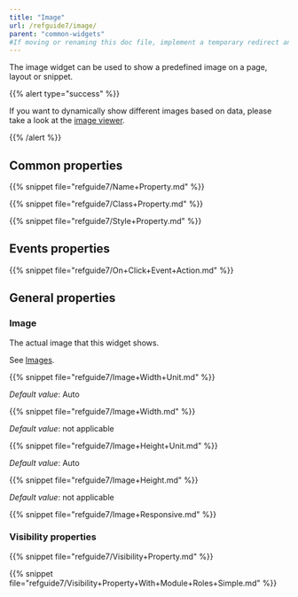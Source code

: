 ```yaml
---
title: "Image"
url: /refguide7/image/
parent: "common-widgets"
#If moving or renaming this doc file, implement a temporary redirect and let the respective team know they should update the URL in the product. See Mapping to Products for more details.
---
```



The image widget can be used to show a predefined image on a page, layout or snippet.

{{% alert type="success" %}}

If you want to dynamically show different images based on data, please take a look at the [image viewer](/refguide7/image-viewer/).

{{% /alert %}}

## Common properties

{{% snippet file="refguide7/Name+Property.md" %}}

{{% snippet file="refguide7/Class+Property.md" %}}

{{% snippet file="refguide7/Style+Property.md" %}}

## Events properties

{{% snippet file="refguide7/On+Click+Event+Action.md" %}}

## General properties

### Image

The actual image that this widget shows.

See [Images](/refguide7/images/).

{{% snippet file="refguide7/Image+Width+Unit.md" %}}

_Default value_: Auto

{{% snippet file="refguide7/Image+Width.md" %}}

_Default value_: not applicable

{{% snippet file="refguide7/Image+Height+Unit.md" %}}

_Default value_: Auto

{{% snippet file="refguide7/Image+Height.md" %}}

_Default value_: not applicable

{{% snippet file="refguide7/Image+Responsive.md" %}}

### Visibility properties

{{% snippet file="refguide7/Visibility+Property.md" %}}

{{% snippet file="refguide7/Visibility+Property+With+Module+Roles+Simple.md" %}}

